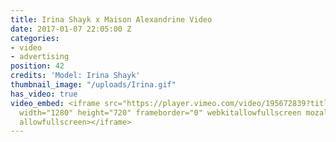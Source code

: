 ```yaml
---
title: Irina Shayk x Maison Alexandrine Video
date: 2017-01-07 22:05:00 Z
categories:
- video
- advertising
position: 42
credits: 'Model: Irina Shayk'
thumbnail_image: "/uploads/Irina.gif"
has_video: true
video_embed: <iframe src="https://player.vimeo.com/video/195672839?title=0&byline=0&portrait=0"
  width="1280" height="720" frameborder="0" webkitallowfullscreen mozallowfullscreen
  allowfullscreen></iframe>
---
```


